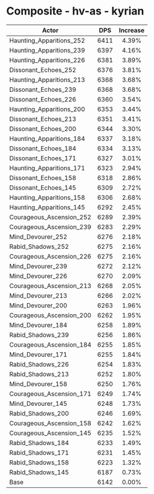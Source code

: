 # Composite - hv-as - kyrian
| Actor | DPS | Increase |
|---|:---:|:---:|
|Haunting_Apparitions_252|6411|4.39%|
|Haunting_Apparitions_239|6397|4.16%|
|Haunting_Apparitions_226|6381|3.89%|
|Dissonant_Echoes_252|6376|3.81%|
|Haunting_Apparitions_213|6368|3.68%|
|Dissonant_Echoes_239|6368|3.68%|
|Dissonant_Echoes_226|6360|3.54%|
|Haunting_Apparitions_200|6353|3.44%|
|Dissonant_Echoes_213|6351|3.41%|
|Dissonant_Echoes_200|6344|3.30%|
|Haunting_Apparitions_184|6337|3.18%|
|Dissonant_Echoes_184|6334|3.13%|
|Dissonant_Echoes_171|6327|3.01%|
|Haunting_Apparitions_171|6323|2.94%|
|Dissonant_Echoes_158|6318|2.86%|
|Dissonant_Echoes_145|6309|2.72%|
|Haunting_Apparitions_158|6306|2.68%|
|Haunting_Apparitions_145|6292|2.45%|
|Courageous_Ascension_252|6289|2.39%|
|Courageous_Ascension_239|6283|2.29%|
|Mind_Devourer_252|6276|2.18%|
|Rabid_Shadows_252|6275|2.16%|
|Courageous_Ascension_226|6275|2.16%|
|Mind_Devourer_239|6272|2.12%|
|Mind_Devourer_226|6270|2.09%|
|Courageous_Ascension_213|6268|2.05%|
|Mind_Devourer_213|6266|2.02%|
|Mind_Devourer_200|6263|1.96%|
|Courageous_Ascension_200|6262|1.95%|
|Mind_Devourer_184|6258|1.89%|
|Rabid_Shadows_239|6256|1.86%|
|Courageous_Ascension_184|6255|1.85%|
|Mind_Devourer_171|6255|1.84%|
|Rabid_Shadows_226|6254|1.83%|
|Rabid_Shadows_213|6252|1.80%|
|Mind_Devourer_158|6250|1.76%|
|Courageous_Ascension_171|6249|1.74%|
|Mind_Devourer_145|6248|1.73%|
|Rabid_Shadows_200|6246|1.69%|
|Courageous_Ascension_158|6242|1.62%|
|Courageous_Ascension_145|6235|1.52%|
|Rabid_Shadows_184|6233|1.49%|
|Rabid_Shadows_171|6231|1.45%|
|Rabid_Shadows_158|6223|1.32%|
|Rabid_Shadows_145|6187|0.73%|
|Base|6142|0.00%|
